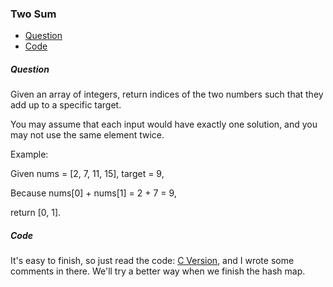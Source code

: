 ### Two Sum

- [Question](#Question)
- [Code](#Code)

##### Question

Given an array of integers, return indices of the two numbers such that they add up to a specific target.

You may assume that each input would have exactly one solution, and you may not use the same element twice.

Example:

Given nums = [2, 7, 11, 15], target = 9,

Because nums[0] + nums[1] = 2 + 7 = 9,

return [0, 1].

##### Code

It's easy to finish, so just read the code: [C Version](../code/c/twosum.h), and I wrote some comments in there.
We'll try a better way when we finish the hash map.